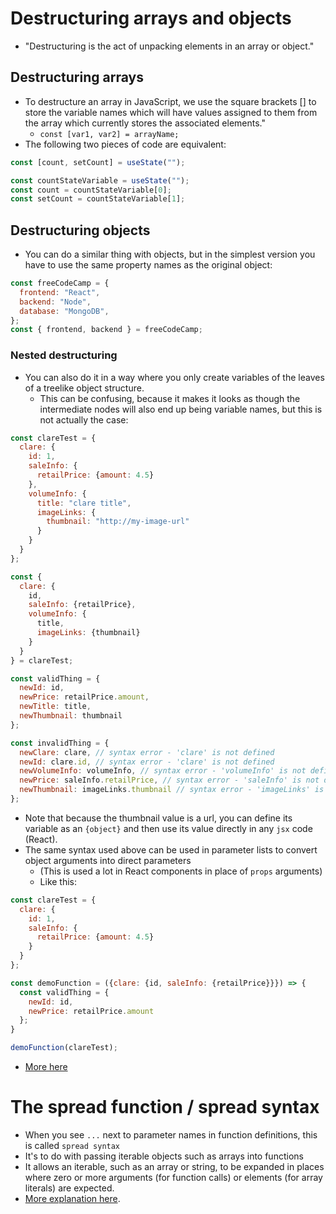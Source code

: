 # Destructuring arrays and objects

- "Destructuring is the act of unpacking elements in an array or object."

## Destructuring arrays

- To destructure an array in JavaScript, we use the square brackets [] to store the variable names which will have values assigned to them from the array which currently stores the associated elements."
    - `const [var1, var2] = arrayName;`
- The following two pieces of code are equivalent:

```javascript
const [count, setCount] = useState("");
```

```javascript
const countStateVariable = useState(""); 
const count = countStateVariable[0]; 
const setCount = countStateVariable[1]; 
```

## Destructuring objects

- You can do a similar thing with objects, but in the simplest version you have to use the same property names as the original object:

```js
const freeCodeCamp = {
  frontend: "React",
  backend: "Node",
  database: "MongoDB",
};
const { frontend, backend } = freeCodeCamp;
```

### Nested destructuring

- You can also do it in a way where you only create variables of the leaves of a treelike object structure.
  - This can be confusing, because it makes it looks as though the intermediate nodes will also end up being variable names, but this is not actually the case:

```js
const clareTest = {
  clare: {
    id: 1,
    saleInfo: {
      retailPrice: {amount: 4.5}
    }, 
    volumeInfo: {
      title: "clare title",
      imageLinks: {
        thumbnail: "http://my-image-url"
      }
    }
  }
};

const {
  clare: { 
    id, 
    saleInfo: {retailPrice}, 
    volumeInfo: {
      title, 
      imageLinks: {thumbnail}
    }
  }
} = clareTest;

const validThing = {
  newId: id,
  newPrice: retailPrice.amount,
  newTitle: title,
  newThumbnail: thumbnail
};

const invalidThing = {
  newClare: clare, // syntax error - 'clare' is not defined
  newId: clare.id, // syntax error - 'clare' is not defined
  newVolumeInfo: volumeInfo, // syntax error - 'volumeInfo' is not defined
  newPrice: saleInfo.retailPrice, // syntax error - 'saleInfo' is not defined
  newThumbnail: imageLinks.thumbnail // syntax error - 'imageLinks' is not defined
};
```

- Note that because the thumbnail value is a url, you can define its variable as an `{object}` and then use its value directly in any `jsx` code (React). 
- The same syntax used above can be used in parameter lists to convert object arguments into direct parameters
  - (This is used a lot in React components in place of `props` arguments)
  - Like this:

```js
const clareTest = {
  clare: {
    id: 1,
    saleInfo: {
      retailPrice: {amount: 4.5}
    }
  }
};

const demoFunction = ({clare: {id, saleInfo: {retailPrice}}}) => {    
  const validThing = {
    newId: id,
    newPrice: retailPrice.amount
  };
}

demoFunction(clareTest);
```

- [More here](https://www.freecodecamp.org/news/destructuring-patterns-javascript-arrays-and-objects/#:~:text=To%20destructure%20an%20array%20in,the%20array%20storing%20the%20element)

# The spread function / spread syntax

- When you see `...` next to parameter names in function definitions, this is called `spread syntax`
- It's to do with passing iterable objects such as arrays into functions
- It allows an iterable, such as an array or string, to be expanded in places where zero or more arguments (for function calls) or elements (for array literals) are expected.
- [More explanation here](https://developer.mozilla.org/en-US/docs/Web/JavaScript/Reference/Operators/Spread_syntax).